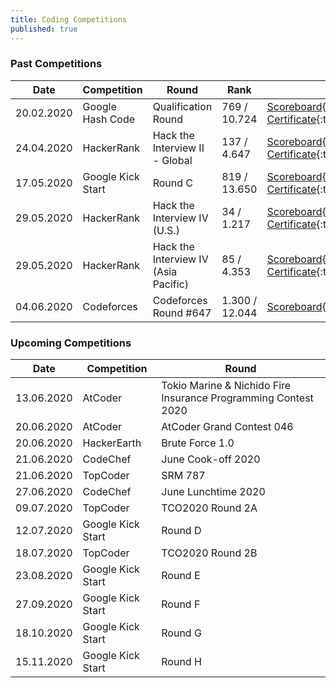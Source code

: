 ```yaml
---
title: Coding Competitions
published: true
---
```


### Past Competitions  

Date | Competition | Round | Rank | Urls
------------ | ------------- | ------------- | ------------- | -------------
20.02.2020 | Google Hash Code | Qualification Round | 769 / 10.724 | [Scoreboard](https://codingcompetitions.withgoogle.com/hashcode/archive/2020){:target="_blank"}<br />[Certificate](https://codingcompetitions.withgoogle.com/hashcode/certificate/round/00000000001a006c){:target="_blank"}
24.04.2020 | HackerRank | Hack the Interview II - Global | 137 / 4.647 | [Scoreboard](https://www.hackerrank.com/contests/hack-the-interview-ii-global/leaderboard){:target="_blank"}<br />[Certificate](https://www.hackerrank.com/results/hack-the-interview-ii-global/serhatgiydiren){:target="_blank"}
17.05.2020 | Google Kick Start | Round C | 819 / 13.650 | [Scoreboard](https://codingcompetitions.withgoogle.com/kickstart/round/000000000019ff43){:target="_blank"}<br />[Certificate](https://codingcompetitions.withgoogle.com/kickstart/certificate/round/000000000019ff43){:target="_blank"}
29.05.2020 | HackerRank | Hack the Interview IV (U.S.) | 34 / 1.217 | [Scoreboard](https://www.hackerrank.com/contests/hack-the-interview-iv/leaderboard){:target="_blank"}<br />[Certificate](https://www.hackerrank.com/results/hack-the-interview-iv/serhatgiydiren){:target="_blank"}
29.05.2020 | HackerRank | Hack the Interview IV (Asia Pacific) | 85 / 4.353 | [Scoreboard](https://www.hackerrank.com/contests/hack-the-interview-iv-apac/leaderboard){:target="_blank"}<br />[Certificate](https://www.hackerrank.com/results/hack-the-interview-iv-apac/serhatgiydiren){:target="_blank"}
04.06.2020 | Codeforces | Codeforces Round #647 | 1.300 / 12.044 | [Scoreboard](https://codeforces.com/contest/1362/standings){:target="_blank"}

### Upcoming Competitions  

Date | Competition | Round
------------ | ------------- | -------------
13.06.2020 | AtCoder | Tokio Marine & Nichido Fire Insurance Programming Contest 2020
20.06.2020 | AtCoder | AtCoder Grand Contest 046
20.06.2020 | HackerEarth | Brute Force 1.0
21.06.2020 | CodeChef | June Cook-off 2020
21.06.2020 | TopCoder | SRM 787
27.06.2020 | CodeChef | June Lunchtime 2020
09.07.2020 | TopCoder | TCO2020 Round 2A
12.07.2020 | Google Kick Start | Round D
18.07.2020 | TopCoder | TCO2020 Round 2B
23.08.2020 | Google Kick Start | Round E
27.09.2020 | Google Kick Start | Round F
18.10.2020 | Google Kick Start | Round G
15.11.2020 | Google Kick Start | Round H
